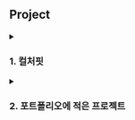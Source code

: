 ## Project

<!--
<details>
  <summary><h3></h3></summary>

  ---

  <details>
    <summary></summary>
  </details>
</details> 
-->

<details>
  <summary><h3>1. 컬처핏</h3></summary>

  ---

  - 간단한 자기소개해주세요.
  - 좋아하는 도메인이 있나요?
  - 애자일 문화에 대해선 어떻게 생각하시나요?
</details> 

<details>
  <summary><h3>2. 포트폴리오에 적은 프로젝트</h3></summary>

  ---

  - 해당 프로젝트에서 어떤 기술 스택과 버전을 사용했는 지 이유와 함께 설명해주세요.
  - 해당 프로젝트의 아키텍처에 대해 설명해주세요.
  - 해당 프로젝트에서 가장 기억에 남는 장애 상황이 있나요? 그리고 어떻게 해결했나요?
</details>
